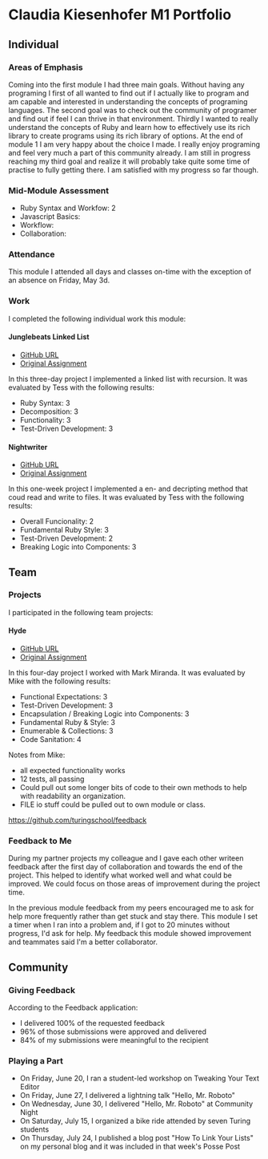 # Claudia Kiesenhofer M1 Portfolio

## Individual

### Areas of Emphasis

Coming into the first module I had three main goals. Without having any programing I first of all wanted to find out if I actually like to program and am capable and interested in understanding the concepts of programing languages. The second goal was to check out the community of programer and find out if feel I can thrive in that environment. Thirdly I wanted to really understand the concepts of Ruby and learn how to effectively use its rich library to create programs using its rich library of options. At the end of module 1 I am very happy about the choice I made. I really enjoy programing and feel very much a part of this community already. I am still in progress reaching my third goal and realize it will probably take quite some time of practise to fully getting there. I am satisfied with my progress so far though.

### Mid-Module Assessment

* Ruby Syntax and Workfow: 2
* Javascript Basics: 
* Workflow: 
* Collaboration: 

### Attendance

This module I attended all days and classes on-time with the exception of an
absence on Friday, May 3d.

### Work

I completed the following individual work this module:

#### Junglebeats Linked List

* [GitHub URL](git@github.com:Claudia108/jungle-beats.git)
* [Original Assignment](https://github.com/turingschool/curriculum/blob/master/source/projects/jungle_beat.markdown)

In this three-day project I implemented a linked list with recursion. It was
evaluated by Tess with the following results:

* Ruby Syntax: 3
* Decomposition: 3
* Functionality: 3
* Test-Driven Development: 3

#### Nightwriter

* [GitHub URL](https://github.com/claudia108/nightwriter)
* [Original Assignment](https://github.com/turingschool/curriculum/blob/master/source/projects/night_writer.markdown)

In this one-week project I implemented a en- and decripting method that coud read and write to files. It was
evaluated by Tess with the following results:

* Overall Funcionality: 2
* Fundamental Ruby Style: 3
* Test-Driven Development: 2
* Breaking Logic into Components: 3


## Team

### Projects

I participated in the following team projects:

#### Hyde

* [GitHub URL](https://github.com/claudia108/hyde)
* [Original Assignment](https://github.com/turingschool/curriculum/source/projects/hyde/index.markdown)

In this four-day project I worked with Mark Miranda. It was
evaluated by Mike with the following results:

* Functional Expectations: 3
* Test-Driven Development: 3
* Encapsulation / Breaking Logic into Components: 3
* Fundamental Ruby & Style: 3
* Enumerable & Collections: 3
* Code Sanitation: 4

Notes from Mike: 
* all expected functionality works
* 12 tests, all passing
* Could pull out some longer bits of code to their own methods to help with readability an organization.
* FILE io stuff could be pulled out to own module or class.

https://github.com/turingschool/feedback

### Feedback to Me

During my partner projects my colleague and I gave each other writeen feedback after the first day of collaboration and towards the end of the project. This helped to identify what worked well and what could be improved. We could focus on those areas of improvement during the project time.


In the previous module feedback from my peers encouraged me to ask for help
more frequently rather than get stuck and stay there. This module I set a timer
when I ran into a problem and, if I got to 20 minutes without progress, I'd ask
for help. My feedback this module showed improvement and teammates said I'm a
better collaborator.

## Community

### Giving Feedback

According to the Feedback application:

* I delivered 100% of the requested feedback
* 96% of those submissions were approved and delivered
* 84% of my submissions were meaningful to the recipient

### Playing a Part

* On Friday, June 20, I ran a student-led workshop on Tweaking Your Text Editor
* On Friday, June 27, I delivered a lightning talk "Hello, Mr. Roboto"
* On Wednesday, June 30, I delivered "Hello, Mr. Roboto" at Community Night
* On Saturday, July 15, I organized a bike ride attended by seven Turing students
* On Thursday, July 24, I published a blog post "How To Link Your Lists" on my
personal blog and it was included in that week's Posse Post
